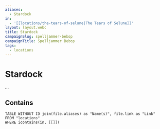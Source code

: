 ```yaml
---
aliases:
  - Stardock
in:
  - '[[locations/the-tears-of-selune|The Tears of Selune]]'
layout: layout.webc
title: Stardock
campaignSlug: spelljammer-bebop
campaignTitle: Spelljammer Bebop
tags:
  - locations
---
```

# Stardock

...

## Contains
```dataview
TABLE WITHOUT ID join(file.aliases) as "Name(s)", file.link as "Link"
FROM "locations"
WHERE icontains(in, [[]])
```
